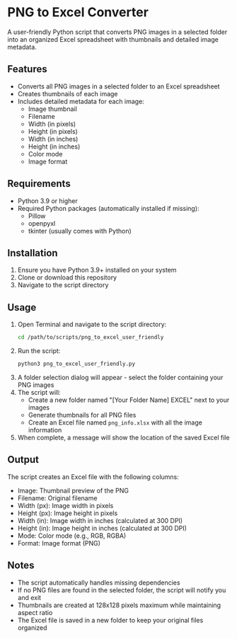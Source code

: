 # PNG to Excel Converter

A user-friendly Python script that converts PNG images in a selected folder into an organized Excel spreadsheet with thumbnails and detailed image metadata.

## Features

- Converts all PNG images in a selected folder to an Excel spreadsheet
- Creates thumbnails of each image
- Includes detailed metadata for each image:
  - Image thumbnail
  - Filename
  - Width (in pixels)
  - Height (in pixels)
  - Width (in inches)
  - Height (in inches)
  - Color mode
  - Image format

## Requirements

- Python 3.9 or higher
- Required Python packages (automatically installed if missing):
  - Pillow
  - openpyxl
  - tkinter (usually comes with Python)

## Installation

1. Ensure you have Python 3.9+ installed on your system
2. Clone or download this repository
3. Navigate to the script directory

## Usage

1. Open Terminal and navigate to the script directory:
   ```bash
   cd /path/to/scripts/png_to_excel_user_friendly
   ```
2. Run the script:
   ```bash
   python3 png_to_excel_user_friendly.py
   ```
3. A folder selection dialog will appear - select the folder containing your PNG images
4. The script will:
   - Create a new folder named "[Your Folder Name] EXCEL" next to your images
   - Generate thumbnails for all PNG files
   - Create an Excel file named `png_info.xlsx` with all the image information
5. When complete, a message will show the location of the saved Excel file

## Output

The script creates an Excel file with the following columns:
- Image: Thumbnail preview of the PNG
- Filename: Original filename
- Width (px): Image width in pixels
- Height (px): Image height in pixels
- Width (in): Image width in inches (calculated at 300 DPI)
- Height (in): Image height in inches (calculated at 300 DPI)
- Mode: Color mode (e.g., RGB, RGBA)
- Format: Image format (PNG)

## Notes

- The script automatically handles missing dependencies
- If no PNG files are found in the selected folder, the script will notify you and exit
- Thumbnails are created at 128x128 pixels maximum while maintaining aspect ratio
- The Excel file is saved in a new folder to keep your original files organized 